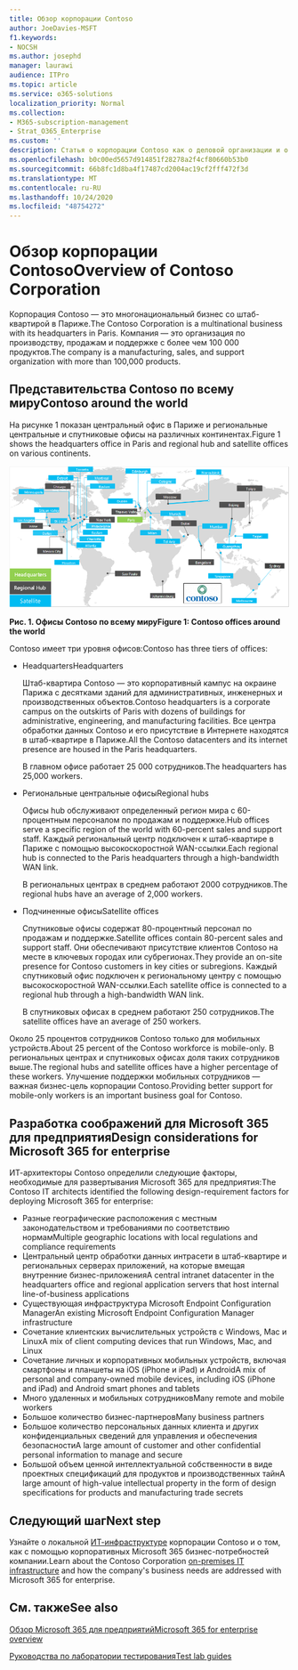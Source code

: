 ```yaml
---
title: Обзор корпорации Contoso
author: JoeDavies-MSFT
f1.keywords:
- NOCSH
ms.author: josephd
manager: laurawi
audience: ITPro
ms.topic: article
ms.service: o365-solutions
localization_priority: Normal
ms.collection:
- M365-subscription-management
- Strat_O365_Enterprise
ms.custom: ''
description: Статья о корпорации Contoso как о деловой организации и о многоуровневой структуре ее офисов по всему миру.
ms.openlocfilehash: b0c00ed5657d914851f28278a2f4cf80660b53b0
ms.sourcegitcommit: 66b8fc1d8ba4f17487cd2004ac19cf2fff472f3d
ms.translationtype: MT
ms.contentlocale: ru-RU
ms.lasthandoff: 10/24/2020
ms.locfileid: "48754272"
---
```

# <a name="overview-of-contoso-corporation"></a><span data-ttu-id="a1a15-103">Обзор корпорации Contoso</span><span class="sxs-lookup"><span data-stu-id="a1a15-103">Overview of Contoso Corporation</span></span>

<span data-ttu-id="a1a15-104">Корпорация Contoso — это многонациональный бизнес со штаб-квартирой в Париже.</span><span class="sxs-lookup"><span data-stu-id="a1a15-104">The Contoso Corporation is a multinational business with its headquarters in Paris.</span></span> <span data-ttu-id="a1a15-105">Компания — это организация по производству, продажам и поддержке с более чем 100 000 продуктов.</span><span class="sxs-lookup"><span data-stu-id="a1a15-105">The company is a manufacturing, sales, and support organization with more than 100,000 products.</span></span>

## <a name="contoso-around-the-world"></a><span data-ttu-id="a1a15-106">Представительства Contoso по всему миру</span><span class="sxs-lookup"><span data-stu-id="a1a15-106">Contoso around the world</span></span>

<span data-ttu-id="a1a15-107">На рисунке 1 показан центральный офис в Париже и региональные центральные и спутниковые офисы на различных континентах.</span><span class="sxs-lookup"><span data-stu-id="a1a15-107">Figure 1 shows the headquarters office in Paris and regional hub and satellite offices on various continents.</span></span>

![Офисы Contoso по всему миру](../media/contoso-overview/contoso-overview-fig1.png)

<span data-ttu-id="a1a15-109">**Рис. 1. Офисы Contoso по всему миру**</span><span class="sxs-lookup"><span data-stu-id="a1a15-109">**Figure 1: Contoso offices around the world**</span></span>
 
<span data-ttu-id="a1a15-110">Contoso имеет три уровня офисов:</span><span class="sxs-lookup"><span data-stu-id="a1a15-110">Contoso has three tiers of offices:</span></span>

- <span data-ttu-id="a1a15-111">Headquarters</span><span class="sxs-lookup"><span data-stu-id="a1a15-111">Headquarters</span></span>

  <span data-ttu-id="a1a15-112">Штаб-квартира Contoso — это корпоративный кампус на окраине Парижа с десятками зданий для административных, инженерных и производственных объектов.</span><span class="sxs-lookup"><span data-stu-id="a1a15-112">Contoso headquarters is a corporate campus on the outskirts of Paris with dozens of buildings for administrative, engineering, and manufacturing facilities.</span></span> <span data-ttu-id="a1a15-113">Все центра обработки данных Contoso и его присутствие в Интернете находятся в штаб-квартире в Париже.</span><span class="sxs-lookup"><span data-stu-id="a1a15-113">All the Contoso datacenters and its internet presence are housed in the Paris headquarters.</span></span>

  <span data-ttu-id="a1a15-114">В главном офисе работает 25 000 сотрудников.</span><span class="sxs-lookup"><span data-stu-id="a1a15-114">The headquarters has 25,000 workers.</span></span>

- <span data-ttu-id="a1a15-115">Региональные центральные офисы</span><span class="sxs-lookup"><span data-stu-id="a1a15-115">Regional hubs</span></span>

  <span data-ttu-id="a1a15-116">Офисы hub обслуживают определенный регион мира с 60-процентным персоналом по продажам и поддержке.</span><span class="sxs-lookup"><span data-stu-id="a1a15-116">Hub offices serve a specific region of the world with 60-percent sales and support staff.</span></span> <span data-ttu-id="a1a15-117">Каждый региональный центр подключен к штаб-квартире в Париже с помощью высокоскоростной WAN-ссылки.</span><span class="sxs-lookup"><span data-stu-id="a1a15-117">Each regional hub is connected to the Paris headquarters through a high-bandwidth WAN link.</span></span>

  <span data-ttu-id="a1a15-118">В региональных центрах в среднем работают 2000 сотрудников.</span><span class="sxs-lookup"><span data-stu-id="a1a15-118">The regional hubs have an average of 2,000 workers.</span></span>

- <span data-ttu-id="a1a15-119">Подчиненные офисы</span><span class="sxs-lookup"><span data-stu-id="a1a15-119">Satellite offices</span></span>

  <span data-ttu-id="a1a15-120">Спутниковые офисы содержат 80-процентный персонал по продажам и поддержке.</span><span class="sxs-lookup"><span data-stu-id="a1a15-120">Satellite offices contain 80-percent sales and support staff.</span></span> <span data-ttu-id="a1a15-121">Они обеспечивают присутствие клиентов Contoso на месте в ключевых городах или субрегионах.</span><span class="sxs-lookup"><span data-stu-id="a1a15-121">They provide an on-site presence for Contoso customers in key cities or subregions.</span></span> <span data-ttu-id="a1a15-122">Каждый спутниковый офис подключен к региональному центру с помощью высокоскоростной WAN-ссылки.</span><span class="sxs-lookup"><span data-stu-id="a1a15-122">Each satellite office is connected to a regional hub through a high-bandwidth WAN link.</span></span>

  <span data-ttu-id="a1a15-123">В спутниковых офисах в среднем работают 250 сотрудников.</span><span class="sxs-lookup"><span data-stu-id="a1a15-123">The satellite offices have an average of 250 workers.</span></span>

<span data-ttu-id="a1a15-124">Около 25 процентов сотрудников Contoso только для мобильных устройств.</span><span class="sxs-lookup"><span data-stu-id="a1a15-124">About 25 percent of the Contoso workforce is mobile-only.</span></span> <span data-ttu-id="a1a15-125">В региональных центрах и спутниковых офисах доля таких сотрудников выше.</span><span class="sxs-lookup"><span data-stu-id="a1a15-125">The regional hubs and satellite offices have a higher percentage of these workers.</span></span> <span data-ttu-id="a1a15-126">Улучшение поддержки мобильных сотрудников — важная бизнес-цель корпорации Contoso.</span><span class="sxs-lookup"><span data-stu-id="a1a15-126">Providing better support for mobile-only workers is an important business goal for Contoso.</span></span>

## <a name="design-considerations-for-microsoft-365-for-enterprise"></a><span data-ttu-id="a1a15-127">Разработка соображений для Microsoft 365 для предприятия</span><span class="sxs-lookup"><span data-stu-id="a1a15-127">Design considerations for Microsoft 365 for enterprise</span></span>

<span data-ttu-id="a1a15-128">ИТ-архитекторы Contoso определили следующие факторы, необходимые для развертывания Microsoft 365 для предприятия:</span><span class="sxs-lookup"><span data-stu-id="a1a15-128">The Contoso IT architects identified the following design-requirement factors for deploying Microsoft 365 for enterprise:</span></span>

- <span data-ttu-id="a1a15-129">Разные географические расположения с местным законодательством и требованиями по соответствию нормам</span><span class="sxs-lookup"><span data-stu-id="a1a15-129">Multiple geographic locations with local regulations and compliance requirements</span></span>
- <span data-ttu-id="a1a15-130">Центральный центр обработки данных интрасети в штаб-квартире и региональных серверах приложений, на которые вмещая внутренние бизнес-приложения</span><span class="sxs-lookup"><span data-stu-id="a1a15-130">A central intranet datacenter in the headquarters office and regional application servers that host internal line-of-business applications</span></span>
- <span data-ttu-id="a1a15-131">Существующая инфраструктура Microsoft Endpoint Configuration Manager</span><span class="sxs-lookup"><span data-stu-id="a1a15-131">An existing Microsoft Endpoint Configuration Manager infrastructure</span></span>
- <span data-ttu-id="a1a15-132">Сочетание клиентских вычислительных устройств с Windows, Mac и Linux</span><span class="sxs-lookup"><span data-stu-id="a1a15-132">A mix of client computing devices that run Windows, Mac, and Linux</span></span>
- <span data-ttu-id="a1a15-133">Сочетание личных и корпоративных мобильных устройств, включая смартфоны и планшеты на iOS (iPhone и iPad) и Android</span><span class="sxs-lookup"><span data-stu-id="a1a15-133">A mix of personal and company-owned mobile devices, including iOS (iPhone and iPad) and Android smart phones and tablets</span></span>
- <span data-ttu-id="a1a15-134">Много удаленных и мобильных сотрудников</span><span class="sxs-lookup"><span data-stu-id="a1a15-134">Many remote and mobile workers</span></span>
- <span data-ttu-id="a1a15-135">Большое количество бизнес-партнеров</span><span class="sxs-lookup"><span data-stu-id="a1a15-135">Many business partners</span></span>
- <span data-ttu-id="a1a15-136">Большое количество персональных данных клиента и других конфиденциальных сведений для управления и обеспечения безопасности</span><span class="sxs-lookup"><span data-stu-id="a1a15-136">A large amount of customer and other confidential personal information to manage and secure</span></span>
- <span data-ttu-id="a1a15-137">Большой объем ценной интеллектуальной собственности в виде проектных спецификаций для продуктов и производственных тайн</span><span class="sxs-lookup"><span data-stu-id="a1a15-137">A large amount of high-value intellectual property in the form of design specifications for products and manufacturing trade secrets</span></span>

## <a name="next-step"></a><span data-ttu-id="a1a15-138">Следующий шаг</span><span class="sxs-lookup"><span data-stu-id="a1a15-138">Next step</span></span>

<span data-ttu-id="a1a15-139">Узнайте о локальной [ИТ-инфраструктуре](contoso-infra-needs.md) корпорации Contoso и о том, как с помощью корпоративных Microsoft 365 бизнес-потребностей компании.</span><span class="sxs-lookup"><span data-stu-id="a1a15-139">Learn about the Contoso Corporation [on-premises IT infrastructure](contoso-infra-needs.md) and how the company's business needs are addressed with Microsoft 365 for enterprise.</span></span>

## <a name="see-also"></a><span data-ttu-id="a1a15-140">См. также</span><span class="sxs-lookup"><span data-stu-id="a1a15-140">See also</span></span>

[<span data-ttu-id="a1a15-141">Обзор Microsoft 365 для предприятий</span><span class="sxs-lookup"><span data-stu-id="a1a15-141">Microsoft 365 for enterprise overview</span></span>](microsoft-365-overview.md)

[<span data-ttu-id="a1a15-142">Руководства по лаборатории тестирования</span><span class="sxs-lookup"><span data-stu-id="a1a15-142">Test lab guides</span></span>](m365-enterprise-test-lab-guides.md)
